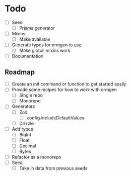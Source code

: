 # Todo

-   [ ] Seed
    -   [ ] Prisma generator
-   [ ] Mixins
    -   [ ] Make available
-   [ ] Generate types for ormgen to use
    -   [ ] Make global mixins work
-   [ ] Documentation

## Roadmap

-   [ ] Create an init command or function to get started easily
-   [ ] Provide some recipes for how to work with ormgen
    -   [ ] Single repo
    -   [ ] Monorepo
-   [ ] Generators
    -   [ ] Zod
        -   [ ] config.includeDefaultValues
    -   [ ] Drizzle
-   [ ] Add types
    -   [ ] BigInt
    -   [ ] Float
    -   [ ] Decimal
    -   [ ] Bytes
-   [ ] Refactor as a monorepo
-   [ ] Seed
    -   [ ] Take in data from previous seeds
